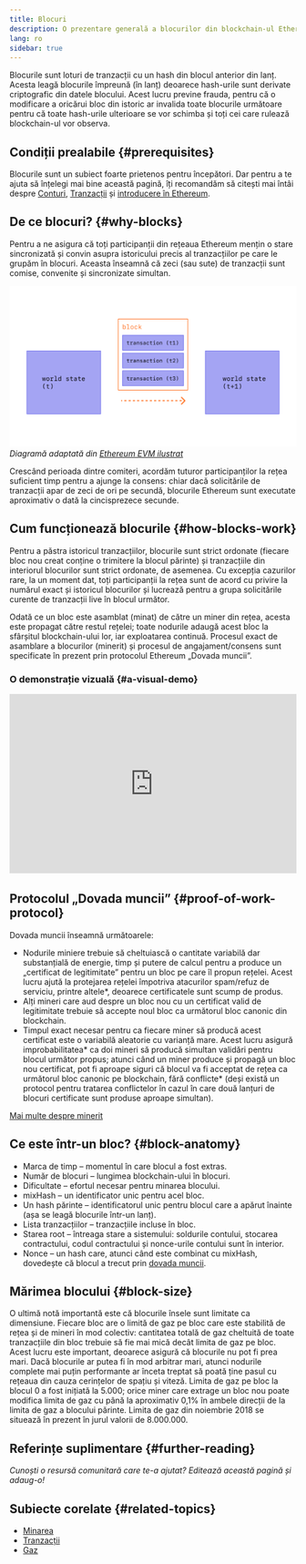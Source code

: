 ```yaml
---
title: Blocuri
description: O prezentare generală a blocurilor din blockchain-ul Ethereum – structura lor de date, motivul pentru care sunt necesare și modul în care sunt realizate.
lang: ro
sidebar: true
---
```


Blocurile sunt loturi de tranzacții cu un hash din blocul anterior din lanț. Acesta leagă blocurile împreună (în lanț) deoarece hash-urile sunt derivate criptografic din datele blocului. Acest lucru previne frauda, pentru că o modificare a oricărui bloc din istoric ar invalida toate blocurile următoare pentru că toate hash-urile ulterioare se vor schimba și toți cei care rulează blockchain-ul vor observa.

## Condiții prealabile {#prerequisites}

Blocurile sunt un subiect foarte prietenos pentru începători. Dar pentru a te ajuta să înțelegi mai bine această pagină, îți recomandăm să citești mai întâi despre [Conturi](/developers/docs/accounts/), [Tranzacții](/developers/docs/transactions/) și [introducere în Ethereum](/developers/docs/intro-to-ethereum/).

## De ce blocuri? {#why-blocks}

Pentru a ne asigura că toți participanții din rețeaua Ethereum mențin o stare sincronizată și convin asupra istoricului precis al tranzacțiilor pe care le grupăm în blocuri. Aceasta înseamnă că zeci (sau sute) de tranzacții sunt comise, convenite și sincronizate simultan.

![O diagramă care arată tranzacția într-un bloc care provoacă modificări de stare](../../../../../developers/docs/blocks/tx-block.png) _Diagramă adaptată din [Ethereum EVM ilustrat](https://takenobu-hs.github.io/downloads/ethereum_evm_illustrated.pdf)_

Crescând perioada dintre comiteri, acordăm tuturor participanților la rețea suficient timp pentru a ajunge la consens: chiar dacă solicitările de tranzacții apar de zeci de ori pe secundă, blocurile Ethereum sunt executate aproximativ o dată la cincisprezece secunde.

## Cum funcționează blocurile {#how-blocks-work}

Pentru a păstra istoricul tranzacțiilor, blocurile sunt strict ordonate (fiecare bloc nou creat conține o trimitere la blocul părinte) și tranzacțiile din interiorul blocurilor sunt strict ordonate, de asemenea. Cu excepția cazurilor rare, la un moment dat, toți participanții la rețea sunt de acord cu privire la numărul exact și istoricul blocurilor și lucrează pentru a grupa solicitările curente de tranzacții live în blocul următor.

Odată ce un bloc este asamblat (minat) de către un miner din rețea, acesta este propagat către restul rețelei; toate nodurile adaugă acest bloc la sfârșitul blockchain-ului lor, iar exploatarea continuă. Procesul exact de asamblare a blocurilor (minerit) și procesul de angajament/consens sunt specificate în prezent prin protocolul Ethereum „Dovada muncii”.

### O demonstrație vizuală {#a-visual-demo}

<iframe width="100%" height="315" src="https://www.youtube.com/embed/_160oMzblY8" frameborder="0" allow="accelerometer; autoplay; clipboard-write; encrypted-media; gyroscope; picture-in-picture" allowfullscreen mark="crwd-mark"></iframe>

## Protocolul „Dovada muncii” {#proof-of-work-protocol}

Dovada muncii înseamnă următoarele:

- Nodurile miniere trebuie să cheltuiască o cantitate variabilă dar substanțială de energie, timp și putere de calcul pentru a produce un „certificat de legitimitate” pentru un bloc pe care îl propun rețelei. Acest lucru ajută la protejarea rețelei împotriva atacurilor spam/refuz de serviciu, printre altele\*, deoarece certificatele sunt scump de produs.
- Alți mineri care aud despre un bloc nou cu un certificat valid de legitimitate trebuie să accepte noul bloc ca următorul bloc canonic din blockchain.
- Timpul exact necesar pentru ca fiecare miner să producă acest certificat este o variabilă aleatorie cu varianță mare. Acest lucru asigură improbabilitatea* ca doi mineri să producă simultan validări pentru blocul următor propus; atunci când un miner produce și propagă un bloc nou certificat, pot fi aproape siguri că blocul va fi acceptat de rețea ca următorul bloc canonic pe blockchain, fără conflicte* (deși există un protocol pentru tratarea conflictelor în cazul în care două lanțuri de blocuri certificate sunt produse aproape simultan).

[Mai multe despre minerit](/developers/docs/consensus-mechanisms/pow/mining/)

## Ce este într-un bloc? {#block-anatomy}

- Marca de timp – momentul în care blocul a fost extras.
- Număr de blocuri – lungimea blockchain-ului în blocuri.
- Dificultate – efortul necesar pentru minarea blocului.
- mixHash – un identificator unic pentru acel bloc.
- Un hash părinte – identificatorul unic pentru blocul care a apărut înainte (așa se leagă blocurile într-un lanț).
- Lista tranzacțiilor – tranzacțiile incluse în bloc.
- Starea root – întreaga stare a sistemului: soldurile contului, stocarea contractului, codul contractului și nonce-urile contului sunt în interior.
- Nonce – un hash care, atunci când este combinat cu mixHash, dovedește că blocul a trecut prin [dovada muncii](/developers/docs/consensus-mechanisms/pow/).

## Mărimea blocului {#block-size}

O ultimă notă importantă este că blocurile însele sunt limitate ca dimensiune. Fiecare bloc are o limită de gaz pe bloc care este stabilită de rețea și de mineri în mod colectiv: cantitatea totală de gaz cheltuită de toate tranzacțiile din bloc trebuie să fie mai mică decât limita de gaz pe bloc. Acest lucru este important, deoarece asigură că blocurile nu pot fi prea mari. Dacă blocurile ar putea fi în mod arbitrar mari, atunci nodurile complete mai puțin performante ar înceta treptat să poată ține pasul cu rețeaua din cauza cerințelor de spațiu și viteză. Limita de gaz pe bloc la blocul 0 a fost inițiată la 5.000; orice miner care extrage un bloc nou poate modifica limita de gaz cu până la aproximativ 0,1% în ambele direcții de la limita de gaz a blocului părinte. Limita de gaz din noiembrie 2018 se situează în prezent în jurul valorii de 8.000.000.

## Referințe suplimentare {#further-reading}

_Cunoști o resursă comunitară care te-a ajutat? Editează această pagină și adaug-o!_

## Subiecte corelate {#related-topics}

- [Minarea](/developers/docs/consensus-mechanisms/pow/mining/)
- [Tranzacții](/developers/docs/transactions/)
- [Gaz](/developers/docs/gas/)
